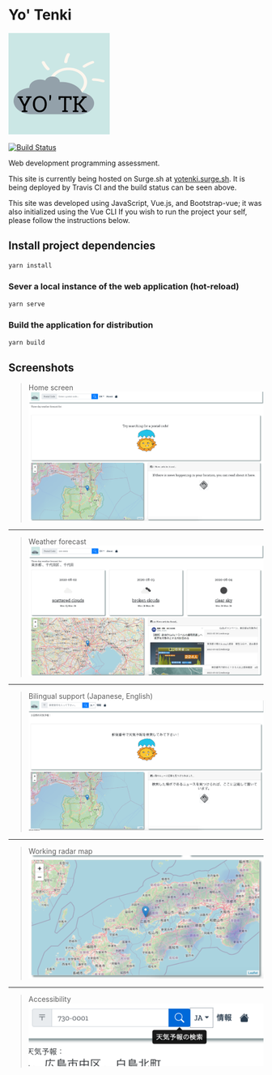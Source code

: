 
# Yo' Tenki

![logo](./src/assets/logo.png)

[![Build Status](https://travis-ci.org/ClarkAllen1556/yotenki.svg?branch=master)](https://travis-ci.org/ClarkAllen1556/yotenki)

Web development programming assessment.

This site is currently being hosted on Surge.sh at [yotenki.surge.sh](https://yotenki.surge.sh/?#). It is being deployed by Travis CI and the build status can be seen above.

This site was developed using JavaScript, Vue.js, and Bootstrap-vue; it was also initialized using the Vue CLI If you wish to run the project your self, please follow the instructions below.

## Install project dependencies

``` bash
yarn install
```

### Sever a local instance of the web application (hot-reload)

``` bash
yarn serve
```

### Build the application for distribution

``` bash
yarn build
```

## Screenshots

> Home screen
![logo](./src/assets/promo/empty.png)

---
> Weather forecast
![logo](./src/assets/promo/searched.png)

---
> Bilingual support (Japanese, English)
![logo](./src/assets/promo/ja_support.png)

---
> Working radar map
![logo](./src/assets/promo/radar.png)

---
> Accessibility
![logo](./src/assets/promo/tooltip.png)
